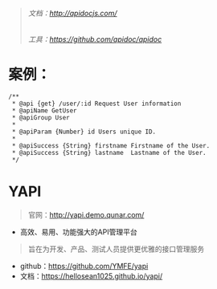 > ###### 文档：http://apidocjs.com/
> ###### 工具：https://github.com/apidoc/apidoc

# 案例：
```
/**
 * @api {get} /user/:id Request User information
 * @apiName GetUser
 * @apiGroup User
 *
 * @apiParam {Number} id Users unique ID.
 *
 * @apiSuccess {String} firstname Firstname of the User.
 * @apiSuccess {String} lastname  Lastname of the User.
 */
```

# YAPI
> 官网：http://yapi.demo.qunar.com/
* 高效、易用、功能强大的API管理平台
> 旨在为开发、产品、测试人员提供更优雅的接口管理服务
* github：https://github.com/YMFE/yapi
* 文档：https://hellosean1025.github.io/yapi/
